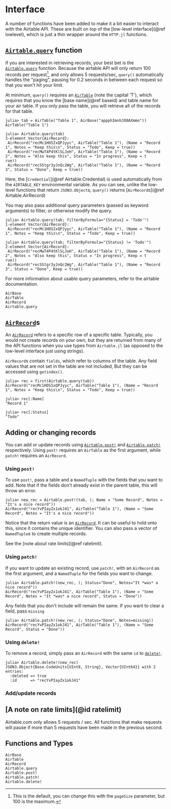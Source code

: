 # Interface

A number of functions have been added to make it a bit easier
to interact with the Airtable API.
These are built on top of the [low-level interface](@ref lowlevel),
which is just a thin wrapper around the `HTTP.jl` functions.

## [`Airtable.query`](@ref) function

If you are interested in retrieving records,
your best bet is the [`Airtable.query`](@ref) function.
Because the airtable API will only return 100 records per request[^1],
and only allows 5 requests/sec,
`query()` automatically handles the "paging", pausing for 0.2 seconds
in between each request so that you won't hit your limit.

At minimum, `query()` requires an [`AirTable`](@ref) (note the capital 'T'),
which requires that you know the [base name](@ref baseid)
and table name for your air table.
If you only pass the table, you will retrieve all of the records
for that table.

```julia-repl
julia> tab = AirTable("Table 1", AirBase("appphImnhJO8AXmmo"))
AirTable("Table 1")

julia> Airtable.query(tab)
3-element Vector{AirRecord}:
 AirRecord("recMc1HOSIxQPJyyc", AirTable("Table 1"), (Name = "Record 1", Notes = "Keep this\n", Status = "Todo", Keep = true))
 AirRecord("recMwT4P4tKlSLJoH", AirTable("Table 1"), (Name = "Record 2", Notes = "Also keep this", Status = "In progress", Keep = t
rue))
 AirRecord("recSStgr3yJnQc2Wg", AirTable("Table 1"), (Name = "Record 3", Status = "Done", Keep = true))
```

Here, the [`Credential`](@ref Airtable.Credential) is used automatically from the `AIRTABLE_KEY`
environmental variable.
As you can see, unlike the low-level functions that return
`JSON3.Object`s, `query()` returns [`AirRecord`s](@ref Airtable.AirRecord)

You may also pass additional query parameters (passed as keyword arguments) to filter,
or otherwise modify the query.

```julia-repl
julia> Airtable.query(tab; filterByFormula="{Status} = 'Todo'")
1-element Vector{AirRecord}:
 AirRecord("recMc1HOSIxQPJyyc", AirTable("Table 1"), (Name = "Record 1", Notes = "Keep this\n", Status = "Todo", Keep = true))

julia> Airtable.query(tab; filterByFormula="{Status} != 'Todo'")
2-element Vector{AirRecord}:
 AirRecord("recMwT4P4tKlSLJoH", AirTable("Table 1"), (Name = "Record 2", Notes = "Also keep this", Status = "In progress", Keep = t
rue))
 AirRecord("recSStgr3yJnQc2Wg", AirTable("Table 1"), (Name = "Record 3", Status = "Done", Keep = true))
```

For more information about usable query parameters, refer to the airtable documentation.

```@docs
AirBase
AirTable
AirRecord
Airtable.query
```

## [`AirRecord`](@ref)s

An [`AirRecord`](@ref) refers to a specific row of a specific table.
Typically, you would not create records on your own,
but they are returned from many of the API functions
when you use types from `Airtable.jl`
(as opposed to the low-level interface just using strings).

`AirRecord`s contain `fields`, which refer to columns of the table.
Any field values that are not set in the table are not included,
But they can be accessed using `getindex()`.

```julia-repl
julia> rec = first(Airtable.query(tab))
AirRecord("recMc1HOSIxQPJyyc", AirTable("Table 1"), (Name = "Record 1", Notes = "Keep this\n", Status = "Todo", Keep = true))

julia> rec[:Name]
"Record 1"

julia> rec[:Status]
"Todo"
```

## Adding or changing records

You can add or update records using [`Airtable.post!`](@ref)
and [`Airtable.patch!`](@ref) respectively.
Using `post!` requires an `AirTable` as the first argument,
while `patch!` requires an `AirRecord`.

### Using `post!`

To use `post!`,
pass a table and a `NamedTuple` with the fields that you want to add.
Note that if the fields don't already exist in the parent table,
this will throw an error.

```julia-repl
julia> new_rec = Airtable.post!(tab, (; Name = "Some Record", Notes = "It's a nice record"))
AirRecord("recYvPIayZx1okJ41", AirTable("Table 1"), (Name = "Some Record", Notes = "It's a nice record"))
```

Notice that the return value is an [`AirRecord`](@ref).
It can be useful to hold onto this, since it contains the unique identifier.
You can also pass a vector of `NamedTuple`s to create multiple records.

See the [note about rate limits](@ref ratelimit).

### Using `patch!`

If you want to update an existing record,
use `patch!`, with an `AirRecord` as the first argument,
and a `NamedTuple` for the fields you want to change.

```julia-repl
julia> Airtable.patch!(new_rec, (; Status="Done", Notes="It *was* a nice record"))
AirRecord("recYvPIayZx1okJ41", AirTable("Table 1"), (Name = "Some Record", Notes = "It *was* a nice record", Status = "Done"))
```

Any fields that you don't include will remain the same.
If you want to clear a field, pass `missing`

```julia-repl
julia> Airtable.patch!(new_rec, (; Status="Done", Notes=missing))
AirRecord("recYvPIayZx1okJ41", AirTable("Table 1"), (Name = "Some Record", Status = "Done"))
```

### Using `delete!`

To remove a record, simply pass an `AirRecord` with the same `id` to [`delete!`](@ref).

```julia-repl
julia> Airtable.delete!(new_rec)
JSON3.Object{Base.CodeUnits{UInt8, String}, Vector{UInt64}} with 2 entries:
  :deleted => true
  :id      => "recYvPIayZx1okJ41"
```

[^1]: This is the default, you can change this with the `pageSize` parameter,
      but 100 is the maximum.

### Add/update records


## [A note on rate limits](@id ratelimit)

Airtable.com only allows 5 requests / sec.
All functions that make requests will pause
if more than 5 requests have been made in the previous second.

## Functions and Types

```@docs
AirBase
AirTable
AirRecord
Airtable.query
Airtable.post!
Airtable.patch!
Airtable.delete!
```